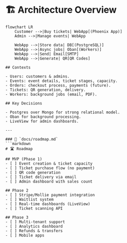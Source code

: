 # 🏗️ Architecture Overview

```mermaid
flowchart LR
    Customer -->|Buy tickets| WebApp[(Phoenix App)]
    Admin -->|Manage events| WebApp

    WebApp -->|Store data| DB[(PostgreSQL)]
    WebApp -->|Async jobs| Oban[(Workers)]
    WebApp -->|Send| Email[SMTP]
    WebApp -->|Generate| QR[QR Codes]

## Contexts

- Users: customers & admins.
- Events: event details, ticket stages, capacity.
- Orders: checkout process, payments (future).
- Tickets: QR generation, delivery.
- Workers: background jobs (email, PDF).

## Key Decisions

- Postgres over Mongo for strong relational model.
- Oban for background processing.
- LiveView for admin dashboards.

---

### 📄 `docs/roadmap.md`
```markdown
# 🛣️ Roadmap

## MVP (Phase 1)
- [ ] Event creation & ticket capacity
- [ ] Ticket purchase flow (no payment)
- [ ] QR code generation
- [ ] Ticket delivery via email
- [ ] Admin dashboard with sales count

## Phase 2
- [ ] Stripe/Mollie payment integration
- [ ] Waitlist system
- [ ] Real-time dashboards (LiveView)
- [ ] Ticket scanning API

## Phase 3
- [ ] Multi-tenant support
- [ ] Analytics dashboard
- [ ] Refunds & transfers
- [ ] Mobile apps
